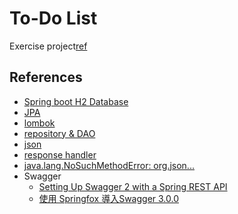 # To-Do List

Exercise project[ref](https://ithelp.ithome.com.tw/users/20118857/ironman/3007)

## References

- [Spring boot H2 Database](https://www.baeldung.com/spring-boot-h2-database)
- [JPA](https://www.tutorialspoint.com/jpa/index.htm)
- [lombok](https://kucw.github.io/blog/2020/3/java-lombok/)
- [repository & DAO](https://wiyi.org/dao-vs-repository.html)
- [json](https://www.baeldung.com/java-org-json)
- [response handler](https://medium.com/codestorm/custom-json-response-with-responseentity-in-spring-boot-b09e87ab1f0a)
- [java.lang.NoSuchMethodError: org.json...](https://github.com/stleary/JSON-java/issues/490#issuecomment-545297760)
- Swagger
    - [Setting Up Swagger 2 with a Spring REST API](https://www.baeldung.com/swagger-2-documentation-for-spring-rest-api)
    - [使用 Springfox 導入Swagger 3.0.0](https://medium.com/learning-from-jhipster/7-使用-springfox-導入swagger-3-0-0-e1067cb1c565)
